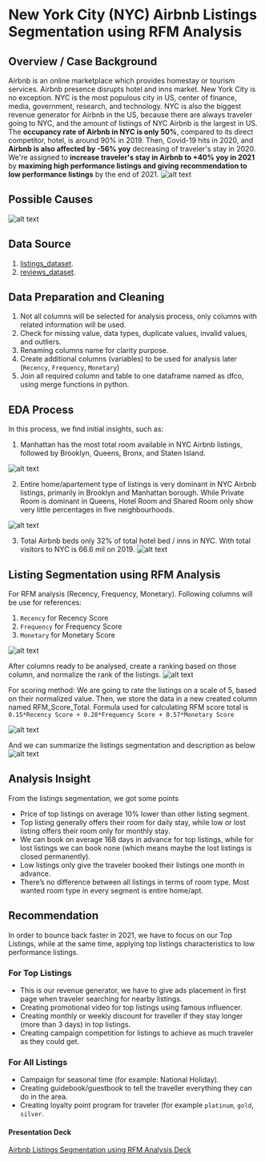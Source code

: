 # New York City (NYC) Airbnb Listings Segmentation using RFM Analysis

## Overview / Case Background
Airbnb is an online marketplace which provides homestay or tourism services. Airbnb presence disrupts hotel and inns market. New York City is no exception. NYC is the most populous city in US, center of finance, media, government, research, and technology. NYC is also the biggest revenue generator for Airbnb in the US, because there are always traveler going to NYC, and the amount of listings of NYC Airbnb is the largest in US. The **occupancy rate of Airbnb in NYC is only 50%**, compared to its direct competitor, hotel, is around 90% in 2019. Then, Covid-19 hits in 2020, and **Airbnb is also affected by -56% yoy** decreasing of traveler's stay in 2020. We're assigned to **increase traveler's stay in Airbnb to +40% yoy in 2021** by **maximing high performance listings and giving recommendation to low performance listings** by the end of 2021.
![alt text](nyc-airbnb-business-question.JPG)

## Possible Causes
![alt text](https://github.com/gilangbahana/rfm-segmentation/blob/main/nyc-rca.JPG)

## Data Source
1. [listings_dataset](https://drive.google.com/file/d/1u98aNFkoMSh-wO973HG9rl57MhCUJJCD/view?usp=sharing).
2. [reviews_dataset](https://drive.google.com/file/d/10NbikSxI_GtZsTxVmx6_hcIpAwvH5RMj/view?usp=sharing).

## Data Preparation and Cleaning
1. Not all columns will be selected for analysis process, only columns with related information will be used.
2. Check for missing value, data types, duplicate values, invalid values, and outliers.
3. Renaming columns name for clarity purpose.
4. Create additional columns (variables) to be used for analysis later (`Recency`, `Frequency`, `Monetary`)
5. Join all required column and table to one dataframe named as dfco, using merge functions in python.

## EDA Process
In this process, we find initial insights, such as:
1. Manhattan has the most total room available in NYC Airbnb listings, followed by Brooklyn, Queens, Bronx, and Staten Island.

![alt text](https://github.com/gilangbahana/rfm-segmentation/blob/main/nyc-eda-based-on-borough.JPG)

2. Entire home/apartement type of listings is very dominant in NYC Airbnb listings, primarily in Brooklyn and Manhattan borough. While Private Room is dominant in Queens, Hotel Room and Shared Room only show very little percentages in five neighbourhoods.

![alt text](https://github.com/gilangbahana/rfm-segmentation/blob/main/nyc-eda-based-on-room-type.JPG)

3. Total Airbnb beds only 32% of total hotel bed / inns in NYC. With total visitors to NYC is 66.6 mil on 2019. 
![alt text](https://github.com/gilangbahana/rfm-segmentation/blob/main/nyc-eda-airbnb-beds-2019.JPG)

## Listing Segmentation using RFM Analysis
For RFM analysis (Recency, Frequency, Monetary). Following columns will be use for references:
1. `Recency` for Recency Score
2. `Frequency` for Frequency Score
3. `Monetary` for Monetary Score

![alt text](https://github.com/gilangbahana/rfm-segmentation/blob/main/nyc-rfm-initial.JPG)

After columns ready to be analysed, create a ranking based on those column, and normalize the rank of the listings.
![alt text](https://github.com/gilangbahana/rfm-segmentation/blob/main/nyc-rfm-ranking.JPG)

For scoring method:
We are going to rate the listings on a scale of 5, based on their normalized value. Then, we store the data in a new created column named RFM_Score_Total. Formula used for calculating RFM score total is `0.15*Recency Score + 0.28*Frequency Score + 0.57*Monetary Score`

![alt text](https://github.com/gilangbahana/rfm-segmentation/blob/main/nyc-rfm-score-total.JPG)

And we can summarize the listings segmentation and description as below
![alt text](https://github.com/gilangbahana/rfm-segmentation/blob/main/nyc-rfm-summary.jpeg)

## Analysis Insight
From the listings segmentation, we got some points

- Price of top listings on average 10% lower than other listing segment. 
- Top listing generally offers their room for daily stay, while low or lost listing offers their room only for monthly stay.
- We can book on average 168 days in advance for top listings, while for lost listings we can book none (which means maybe the lost listings is closed permanently).
- Low listings only give the traveler booked their listings one month in advance.
- There’s no difference between all listings in terms of room type. Most wanted room type in every segment is entire home/apt.

## Recommendation
In order to bounce back faster in 2021, we have to focus on our Top Listings, while at the same time, applying top listings characteristics to low performance listings. 

### For Top Listings
- This is our revenue generator, we have to give ads placement in first page when traveler searching for nearby listings.
- Creating promotional video for top listings using famous influencer.
- Creating monthly or weekly discount for traveller if they stay longer (more than 3 days) in top listings.
- Creating campaign competition for listings to achieve as much traveler as they could get. 

### For All Listings
- Campaign for seasonal time (for example: National Holiday).
- Creating guidebook/guestbook to tell the traveller everything they can do in the area.
- Creating loyalty point program for traveler (for example `platinum`, `gold`, `silver`.

#### Presentation Deck
[Airbnb Listings Segmentation using RFM Analysis Deck ](https://github.com/gilangbahana/rfm-segmentation/blob/main/New%20York%20City%20(NYC)%20Airbnb%20Listings%20Segmentation%20using%20RFM%20Analysis.pdf)

